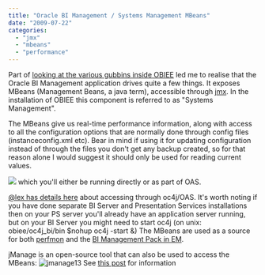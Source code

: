 ```yaml
---
title: "Oracle BI Management / Systems Management MBeans"
date: "2009-07-22"
categories: 
  - "jmx"
  - "mbeans"
  - "performance"
---
```


Part of [looking at the various gubbins inside OBIEE](/2009/07/obiee-admin-tools-hacks.html) led me to realise that the Oracle BI Management application drives quite a few things. It exposes MBeans (Management Beans, a java term), accessible through [jmx](http://en.wikipedia.org/wiki/JMX). In the installation of OBIEE this component is referred to as "Systems Management".

The MBeans give us real-time performance information, along with access to all the configuration options that are normally done through config files (instanceconfig.xml etc). Bear in mind if using it for updating configuration instead of through the files you don't get any backup created, so for that reason alone I would suggest it should only be used for reading current values.

![](/images/rnm1978/Oracle+Enterprise+Manager+%28oc4jadmin%29+-+Application+MBeans_1248266844104.png) which you'll either be running directly or as part of OAS.

[@lex has details here](http://blogs.oracle.com/siebelessentials/2008/11/oracle_bi_ee_and_mbeans.html) about accessing through oc4j/OAS. It's worth noting if you have done separate BI Server and Presentation Services installations then on your PS server you'll already have an application server running, but on your BI Server you might need to start oc4j (on unix: obiee/oc4j\_bi/bin $nohup oc4j -start &) [](http://2.bp.blogspot.com/_RCx_EVJpczQ/SmcKwgveQuI/AAAAAAAAGbM/GI0wJmYDCzA/s1600/Oracle+Enterprise+Manager+%28oc4jadmin%29+-+Application+MBeans_1248266844104.png)[](http://2.bp.blogspot.com/_RCx_EVJpczQ/SmcKwgveQuI/AAAAAAAAGbM/GI0wJmYDCzA/s1600/Oracle+Enterprise+Manager+%28oc4jadmin%29+-+Application+MBeans_1248266844104.png)The MBeans are used as a source for both [perfmon](http://obiee101.blogspot.com/2009/07/obiee-perfmon-performance-monitor.html) and the [BI Management Pack in EM](http://www.oracle.com/technology/pub/articles/rittman-oem-bipack.html).[](http://2.bp.blogspot.com/_RCx_EVJpczQ/SmcKwgveQuI/AAAAAAAAGbM/GI0wJmYDCzA/s1600/Oracle+Enterprise+Manager+%28oc4jadmin%29+-+Application+MBeans_1248266844104.png)

jManage is an open-source tool that can also be used to access the MBeans: ![jmanage13](/images/rnm1978/jmanage13.png "jmanage13") See [this post](/2009/07/29/oracle-bi-management-jmanage/) for information
